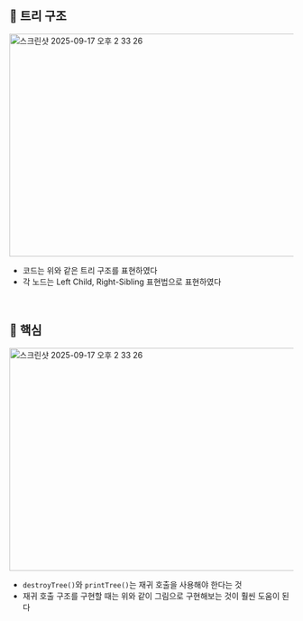 ## 🧪 트리 구조

<img width="571" height="395" alt="스크린샷 2025-09-17 오후 2 33 26" src="https://github.com/user-attachments/assets/e46374c9-77e8-4827-bbc8-693ae9bf99b4" />

- 코드는 위와 같은 트리 구조를 표현하였다
- 각 노드는 Left Child, Right-Sibling 표현법으로 표현하였다

<br>

## 🧪 핵심

<img width="571" height="395" alt="스크린샷 2025-09-17 오후 2 33 26" src="https://github.com/user-attachments/assets/2be814f8-08af-4bec-ac9f-83a2e7a796ad" />


- `destroyTree()`와 `printTree()`는 재귀 호출을 사용해야 한다는 것
- 재귀 호출 구조를 구현할 때는 위와 같이 그림으로 구현해보는 것이 훨씬 도움이 된다
